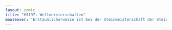 ```yaml
---
layout: comic
title: "#3197: Weltmeisterschaften"
mouseover: "Erstaunlicherweise ist bei der Steinmeisterschaft der Stein gleichzeitig auch der Ball. Und das Tor."
---
```

